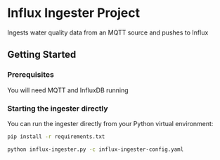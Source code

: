 # Influx Ingester Project

Ingests water quality data from an MQTT source and pushes to Influx

## Getting Started

### Prerequisites

You will need MQTT and InfluxDB running

### Starting the ingester directly

You can run the ingester directly from your Python virtual environment:

```bash
pip install -r requirements.txt

python influx-ingester.py -c influx-ingester-config.yaml
```
